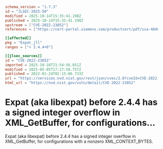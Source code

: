```toml
schema_version = "1.7.3"
id = "JLSEC-2025-50"
modified = 2025-10-14T15:35:41.198Z
published = 2025-10-14T15:35:41.198Z
upstream = ["CVE-2022-23852"]
references = ["https://cert-portal.siemens.com/productcert/pdf/ssa-484086.pdf", "https://github.com/libexpat/libexpat/pull/550", "https://lists.debian.org/debian-lts-announce/2022/03/msg00007.html", "https://security.gentoo.org/glsa/202209-24", "https://security.netapp.com/advisory/ntap-20220217-0001/", "https://www.debian.org/security/2022/dsa-5073", "https://www.oracle.com/security-alerts/cpuapr2022.html", "https://www.tenable.com/security/tns-2022-05", "https://cert-portal.siemens.com/productcert/pdf/ssa-484086.pdf", "https://github.com/libexpat/libexpat/pull/550", "https://lists.debian.org/debian-lts-announce/2022/03/msg00007.html", "https://security.gentoo.org/glsa/202209-24", "https://security.netapp.com/advisory/ntap-20220217-0001/", "https://www.debian.org/security/2022/dsa-5073", "https://www.oracle.com/security-alerts/cpuapr2022.html", "https://www.tenable.com/security/tns-2022-05"]

[[affected]]
pkg = "Expat_jll"
ranges = ["< 2.4.4+0"]

[[jlsec_sources]]
id = "CVE-2022-23852"
imported = 2025-10-10T21:54:56.851Z
modified = 2025-05-05T17:17:58.757Z
published = 2022-01-24T02:15:06.733Z
url = "https://services.nvd.nist.gov/rest/json/cves/2.0?cveId=CVE-2022-23852"
html_url = "https://nvd.nist.gov/vuln/detail/CVE-2022-23852"
```

# Expat (aka libexpat) before 2.4.4 has a signed integer overflow in XML_GetBuffer, for configurations...

Expat (aka libexpat) before 2.4.4 has a signed integer overflow in XML_GetBuffer, for configurations with a nonzero XML_CONTEXT_BYTES.


